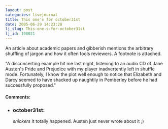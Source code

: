 ```yaml
---
layout: post
categories: livejournal
title: This one's for october31st
date: 2005-06-29 14:23:28
lj_slug: This-one-s-for-october31st
lj_id: 198021
---
```

An article about academic papers and gibberish mentions the arbitrary shuffling of jargon and how it often fools reviewers. A footnote is attached.  



"A disconcerting example hit me last night, listening to an audio CD of Jane Austen's Pride and Prejudice with my player inadvertently left in shuffle mode. Fortunately, I know the plot well enough to notice that Elizabeth and Darcy seemed to have shacked up naughtily in Pemberley before he had successfully proposed."


<div id="comments"><h4>Comments:</h4><div class="lj-comments"><ul>
<li><h3>october31st: </h3>
<a id="comment-449"></a>
<p><em>snickers</em> It totally happened. Austen just never wrote about it ;)</p>
</li>
</ul></div></div>
